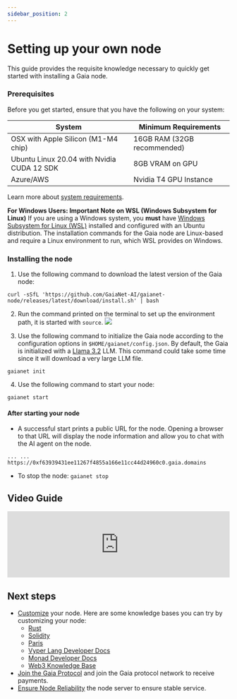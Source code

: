 ```yaml
---
sidebar_position: 2
---
```


# Setting up your own node
This guide provides the requisite knowledge necessary to quickly get started with installing a Gaia node. 

### Prerequisites
Before you get started, ensure that you have the following on your system:

| System | Minimum Requirements |
|---|---|
| OSX with Apple Silicon (M1-M4 chip) | 16GB RAM (32GB recommended) |
| Ubuntu Linux 20.04 with Nvidia CUDA 12 SDK | 8GB VRAM on GPU |
| Azure/AWS | Nvidia T4 GPU Instance |

Learn more about [system requirements](system-requirements).

**For Windows Users: Important Note on WSL (Windows Subsystem for Linux)**
If you are using a Windows system, you **must** have [Windows Subsystem for Linux (WSL)](https://learn.microsoft.com/en-us/windows/wsl/install) installed and configured with an Ubuntu distribution. The installation commands for the Gaia node are Linux-based and require a Linux environment to run, which WSL provides on Windows.

### Installing the node

1.  Use the following command to download the latest version of the Gaia node:

```
curl -sSfL 'https://github.com/GaiaNet-AI/gaianet-node/releases/latest/download/install.sh' | bash
```

2.  Run the command printed on the terminal to set up the environment path, it is started with `source`.
![](quick-start.png)

3. Use the following command to initialize the Gaia node according to the configuration options 
in `$HOME/gaianet/config.json`.
By default, the Gaia is initialized with a [Llama 3.2](https://huggingface.co/meta-llama/Llama-3.2-1B-Instruct) LLM. 
This command could take some time since it will download a very large LLM file.

```
gaianet init
```

4. Use the following command to start your node:

```
gaianet start
```

#### After starting your node

- A successful start prints a public URL for the node. Opening a browser to that URL will display the node information and allow you to chat with the AI agent on the node. 

```
... ... https://0xf63939431ee11267f4855a166e11cc44d24960c0.gaia.domains
```

- To stop the node: `gaianet stop`

## Video Guide

<iframe width="100%" style={{"aspect-ratio": "16 / 9"}} src="https://www.youtube.com/embed/LVYXtg39t6c?si=8KQapGzm0gKyZR52" title="YouTube video player" frameborder="0" allow="accelerometer; autoplay; clipboard-write; encrypted-media; gyroscope; picture-in-picture; web-share" referrerpolicy="strict-origin-when-cross-origin" allowfullscreen></iframe>

## Next steps

- [Customize](customize.md) your node. Here are some knowledge bases you can try by customizing your node:
    - [Rust](https://huggingface.co/datasets/gaianet/learn-rust)
    - [Solidity](https://huggingface.co/datasets/harishkotra/solidity)
    - [Paris](https://huggingface.co/datasets/gaianet/paris)
    - [Vyper Lang Developer Docs](https://huggingface.co/datasets/meowy-ai/vyper-lang)
    - [Monad Developer Docs](https://huggingface.co/datasets/harishkotra/monad-docs)
    - [Web3 Knowledge Base](https://huggingface.co/datasets/meowy-ai/web3-knowledge-base)
- [Join the Gaia Protocol](register.md) and join the Gaia protocol network to receive payments.
- [Ensure Node Reliability](advanced-deployment-options/protect.md) the node server to ensure stable service.


